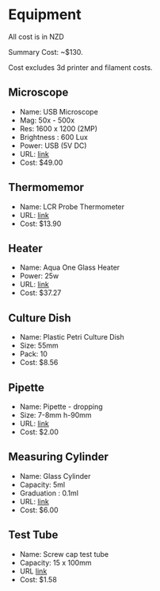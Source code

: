 # Equipment

All cost is in NZD

Summary Cost: ~$130.

Cost excludes 3d printer and filament costs.

## Microscope

* Name: USB Microscope
* Mag: 50x - 500x
* Res: 1600 x 1200 (2MP)
* Brightness : 600 Lux
* Power: USB (5V DC)
* URL: [link](https://www.hobbyist.co.nz/?q=usb-microscope)
* Cost: $49.00

## Thermomemor

* Name: LCR Probe Thermometer
* URL: [link](https://www.jaycar.co.nz/lcd-probe-thermometer/p/QM7314)
* Cost: $13.90

## Heater

* Name: Aqua One Glass Heater
* Power: 25w
* URL: [link](https://www.animates.co.nz/aqua-one-glass-heater-25w.html)
* Cost: $37.27

## Culture Dish

* Name: Plastic Petri Culture Dish
* Size: 55mm
* Pack: 10
* Cost: $8.56

## Pipette

* Name: Pipette - dropping
* Size: 7-8mm h-90mm
* URL: [link](https://www.labwarehouse.co.nz/Pipette--dropping--%C3%B8-7-8mm-h-90mm-straight-tip_p_1045.html)
* Cost: $2.00

## Measuring Cylinder

* Name: Glass Cylinder
* Capacity: 5ml
* Graduation : 0.1ml
* URL: [link](https://www.labwarehouse.co.nz/Glass-cylinder--0005mL_p_1665.html)
* Cost: $6.00

## Test Tube

* Name: Screw cap test tube
* Capacity: 15 x 100mm
* URL [link](https://www.labwarehouse.co.nz/Screw-cap-test-tube--15-x-100mm_p_1178.html)
* Cost: $1.58
